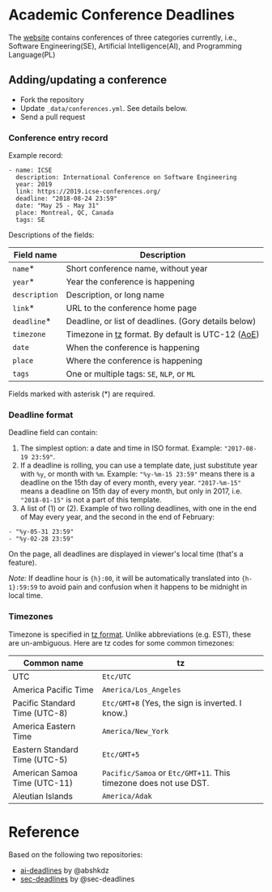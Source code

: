 # Academic Conference Deadlines
The  [website](https://zbchern.github.io/conferences/) contains conferences of three categories currently, i.e., Software Engineering(SE), Artificial Intelligence(AI), and Programming Language(PL)

## Adding/updating a conference

* Fork the repository
* Update `_data/conferences.yml`. See details below.
* Send a pull request

### Conference entry record

Example record:

```
- name: ICSE
  description: International Conference on Software Engineering
  year: 2019
  link: https://2019.icse-conferences.org/
  deadline: "2018-08-24 23:59"
  date: "May 25 - May 31"
  place: Montreal, QC, Canada
  tags: SE
```

Descriptions of the fields:

| Field name    | Description                                                 |
|---------------|-------------------------------------------------------------|
| `name`\*      | Short conference name, without year                         |
| `year`\*      | Year the conference is happening                            |
| `description` | Description, or long name                                   |
| `link`\*      | URL to the conference home page                             |
| `deadline`\*  | Deadline, or list of deadlines. (Gory details below)        |
| `timezone`    | Timezone in [tz][1] format. By default is UTC-12 ([AoE][2]) |
| `date`        | When the conference is happening                            |
| `place`       | Where the conference is happening                           |
| `tags`        | One or multiple tags: `SE`, `NLP`, or `ML`            |

Fields marked with asterisk (\*) are required.


### Deadline format

Deadline field can contain:

1. The simplest option: a date and time in ISO format. Example: `"2017-08-19 23:59"`.
2. If a deadline is rolling, you can use a template date, just substitute year with `%y`, or month with `%m`. Example: `"%y-%m-15 23:59"` means there is a deadline on the 15th day of every month, every year. `"2017-%m-15"` means a deadline on 15th day of every month, but only in 2017, i.e. `"2018-01-15"` is not a part of this template.
2. A list of (1) or (2). Example of two rolling deadlines, with one in the end of May every year, and the second in the end of February:
  ```
  - "%y-05-31 23:59"
  - "%y-02-28 23:59"
  ```

On the page, all deadlines are displayed in viewer's local time (that's a feature).

*Note:* If deadline hour is `{h}:00`, it will be automatically translated into `{h-1}:59:59` to avoid pain and confusion when it happens to be midnight in local time.

### Timezones

Timezone is specified in [tz format][1]. Unlike abbreviations (e.g. EST), these are un-ambiguous. Here are tz codes for some common timezones:

| Common name                   | tz                                                                 |
|-------------------------------|--------------------------------------------------------------------|
| UTC                           | `Etc/UTC`                                                          |
| America Pacific Time          | `America/Los_Angeles`                                              |
| Pacific Standard Time (UTC-8) | `Etc/GMT+8` (Yes, the sign is inverted. I know.)                   |
| America Eastern Time          | `America/New_York`                                                 |
| Eastern Standard Time (UTC-5) | `Etc/GMT+5`                                                        |
| American Samoa Time (UTC-11)  | `Pacific/Samoa` or `Etc/GMT+11`. This timezone does not use DST.   |
| Aleutian Islands              | `America/Adak`                                                     |

[1]: https://en.wikipedia.org/wiki/List_of_tz_database_time_zones
[2]: https://www.timeanddate.com/time/zones/aoe

# Reference
Based on the following two repositories: 
* [ai-deadlines](https://aideadlin.es) by @abshkdz 
* [sec-deadlines](https://sec-deadlines.github.io/) by @sec-deadlines

